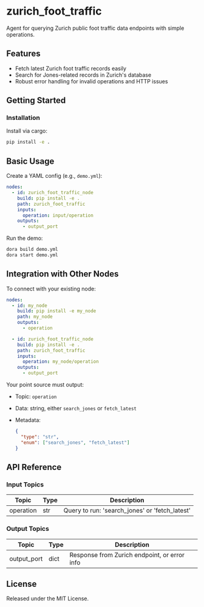 # zurich_foot_traffic

Agent for querying Zurich public foot traffic data endpoints with simple operations.

## Features
- Fetch latest Zurich foot traffic records easily
- Search for Jones-related records in Zurich's database
- Robust error handling for invalid operations and HTTP issues

## Getting Started

### Installation
Install via cargo:
```bash
pip install -e .
```

## Basic Usage

Create a YAML config (e.g., `demo.yml`):

```yaml
nodes:
  - id: zurich_foot_traffic_node
    build: pip install -e .
    path: zurich_foot_traffic
    inputs:
      operation: input/operation
    outputs:
      - output_port
```

Run the demo:

```bash
dora build demo.yml
dora start demo.yml
```


## Integration with Other Nodes

To connect with your existing node:

```yaml
nodes:
  - id: my_node
    build: pip install -e my_node
    path: my_node
    outputs:
      - operation

  - id: zurich_foot_traffic_node
    build: pip install -e .
    path: zurich_foot_traffic
    inputs:
      operation: my_node/operation
    outputs:
      - output_port
```

Your point source must output:

* Topic: `operation`
* Data: string, either `search_jones` or `fetch_latest`
* Metadata:

  ```json
  {
    "type": "str",
    "enum": ["search_jones", "fetch_latest"]
  }
  ```

## API Reference

### Input Topics

| Topic      | Type | Description                                    |
| ----------|------|------------------------------------------------|
| operation | str  | Query to run: 'search_jones' or 'fetch_latest' |

### Output Topics

| Topic       | Type | Description                                  |
|-------------|------|----------------------------------------------|
| output_port | dict | Response from Zurich endpoint, or error info  |

## License

Released under the MIT License.
